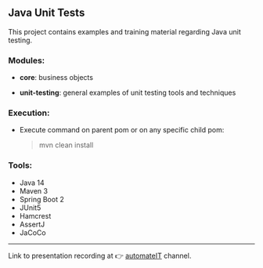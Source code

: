 ## Java Unit Tests

This project contains examples and training material regarding Java unit testing.

### Modules: 

- **core**: business objects

- **unit-testing**: general examples of unit testing tools and techniques

### Execution:

 - Execute command on parent pom or on any specific child pom: 
 
    > mvn clean install
 
### Tools:

 - Java 14
 - Maven 3
 - Spring Boot 2
 - JUnit5
 - Hamcrest
 - AssertJ
 - JaCoCo

---

Link to presentation recording at 👉 [automateIT](https://youtu.be/Yi0dqrbEVRs) channel.
